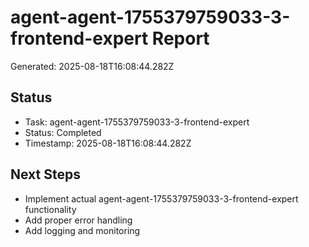 # agent-agent-1755379759033-3-frontend-expert Report

Generated: 2025-08-18T16:08:44.282Z

## Status
- Task: agent-agent-1755379759033-3-frontend-expert
- Status: Completed
- Timestamp: 2025-08-18T16:08:44.282Z

## Next Steps
- Implement actual agent-agent-1755379759033-3-frontend-expert functionality
- Add proper error handling
- Add logging and monitoring
